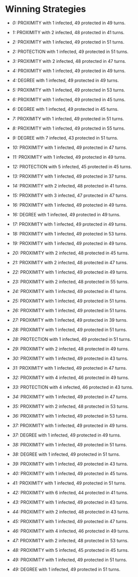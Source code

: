 # Winning Strategies

* _0:_ PROXIMITY with 1 infected, 49 protected in 49 turns.


* _1:_ PROXIMITY with 2 infected, 48 protected in 41 turns.


* _2:_ PROXIMITY with 1 infected, 49 protected in 51 turns.


* _2:_ PROTECTION with 1 infected, 49 protected in 51 turns.


* _3:_ PROXIMITY with 2 infected, 48 protected in 47 turns.


* _4:_ PROXIMITY with 1 infected, 49 protected in 49 turns.


* _4:_ DEGREE with 1 infected, 49 protected in 49 turns.


* _5:_ PROXIMITY with 1 infected, 49 protected in 53 turns.


* _6:_ PROXIMITY with 1 infected, 49 protected in 45 turns.


* _6:_ DEGREE with 1 infected, 49 protected in 45 turns.


* _7:_ PROXIMITY with 1 infected, 49 protected in 51 turns.


* _8:_ PROXIMITY with 1 infected, 49 protected in 55 turns.


* _9:_ DEGREE with 7 infected, 43 protected in 51 turns.


* _10:_ PROXIMITY with 1 infected, 49 protected in 47 turns.


* _11:_ PROXIMITY with 1 infected, 49 protected in 49 turns.


* _12:_ PROTECTION with 5 infected, 45 protected in 45 turns.


* _13:_ PROXIMITY with 1 infected, 49 protected in 37 turns.


* _14:_ PROXIMITY with 2 infected, 48 protected in 41 turns.


* _15:_ PROXIMITY with 3 infected, 47 protected in 47 turns.


* _16:_ PROXIMITY with 1 infected, 49 protected in 49 turns.


* _16:_ DEGREE with 1 infected, 49 protected in 49 turns.


* _17:_ PROXIMITY with 1 infected, 49 protected in 49 turns.


* _18:_ PROXIMITY with 1 infected, 49 protected in 53 turns.


* _19:_ PROXIMITY with 1 infected, 49 protected in 49 turns.


* _20:_ PROXIMITY with 2 infected, 48 protected in 45 turns.


* _21:_ PROXIMITY with 2 infected, 48 protected in 47 turns.


* _22:_ PROXIMITY with 1 infected, 49 protected in 49 turns.


* _23:_ PROXIMITY with 2 infected, 48 protected in 55 turns.


* _24:_ PROXIMITY with 1 infected, 49 protected in 41 turns.


* _25:_ PROXIMITY with 1 infected, 49 protected in 51 turns.


* _26:_ PROXIMITY with 1 infected, 49 protected in 51 turns.


* _27:_ PROXIMITY with 1 infected, 49 protected in 39 turns.


* _28:_ PROXIMITY with 1 infected, 49 protected in 51 turns.


* _28:_ PROTECTION with 1 infected, 49 protected in 51 turns.


* _29:_ PROXIMITY with 2 infected, 48 protected in 49 turns.


* _30:_ PROXIMITY with 1 infected, 49 protected in 43 turns.


* _31:_ PROXIMITY with 1 infected, 49 protected in 47 turns.


* _32:_ PROXIMITY with 4 infected, 46 protected in 49 turns.


* _33:_ PROTECTION with 4 infected, 46 protected in 43 turns.


* _34:_ PROXIMITY with 1 infected, 49 protected in 47 turns.


* _35:_ PROXIMITY with 2 infected, 48 protected in 53 turns.


* _36:_ PROXIMITY with 1 infected, 49 protected in 53 turns.


* _37:_ PROXIMITY with 1 infected, 49 protected in 49 turns.


* _37:_ DEGREE with 1 infected, 49 protected in 49 turns.


* _38:_ PROXIMITY with 1 infected, 49 protected in 51 turns.


* _38:_ DEGREE with 1 infected, 49 protected in 51 turns.


* _39:_ PROXIMITY with 1 infected, 49 protected in 43 turns.


* _40:_ PROXIMITY with 1 infected, 49 protected in 45 turns.


* _41:_ PROXIMITY with 1 infected, 49 protected in 51 turns.


* _42:_ PROXIMITY with 6 infected, 44 protected in 41 turns.


* _43:_ PROXIMITY with 1 infected, 49 protected in 43 turns.


* _44:_ PROXIMITY with 2 infected, 48 protected in 43 turns.


* _45:_ PROXIMITY with 1 infected, 49 protected in 47 turns.


* _46:_ PROXIMITY with 4 infected, 46 protected in 49 turns.


* _47:_ PROXIMITY with 2 infected, 48 protected in 53 turns.


* _48:_ PROXIMITY with 5 infected, 45 protected in 45 turns.


* _49:_ PROXIMITY with 1 infected, 49 protected in 51 turns.


* _49:_ DEGREE with 1 infected, 49 protected in 51 turns.


